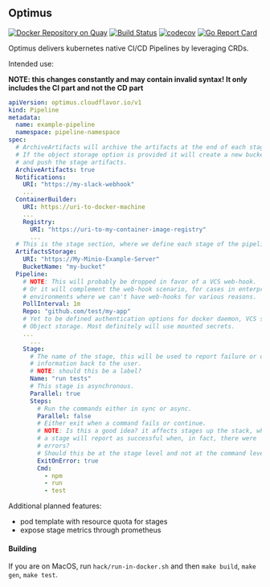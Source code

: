  Optimus 
---
[![Docker Repository on Quay](https://quay.io/repository/cloudflavor/optimus/status?token=04373e46-7592-45e9-bfcb-002c57a50d7a "Docker Repository on Quay")](https://quay.io/repository/cloudflavor/optimus)
[![Build Status](https://travis-ci.org/cloudflavor/optimus.svg?branch=master)](https://travis-ci.org/cloudflavor/optimus)
[![codecov](https://codecov.io/gh/cloudflavor/optimus/branch/master/graph/badge.svg)](https://codecov.io/gh/cloudflavor/optimus)
[![Go Report Card](https://goreportcard.com/badge/github.com/cloudflavor/optimus)](https://goreportcard.com/report/github.com/cloudflavor/optimus)  

Optimus delivers kubernetes native CI/CD Pipelines by leveraging CRDs.

Intended use:

**NOTE: this changes constantly and may contain invalid syntax!
It only includes the CI part and not the CD part**

```yaml
apiVersion: optimus.cloudflavor.io/v1
kind: Pipeline
metadata:
  name: example-pipeline
  namespace: pipeline-namespace
spec:
  # ArchiveArtifacts will archive the artifacts at the end of each stage.
  # If the object storage option is provided it will create a new bucket
  # and push the stage artifacts.
  ArchiveArtifacts: true
  Notifications:
    URI: "https://my-slack-webhook"
    ...
  ContainerBuilder:
    URI: https://uri-to-docker-machine
    ...
    Registry:
      URI: "https://uri-to-my-container-image-registry"
      ...
  # This is the stage section, where we define each stage of the pipeline.
  ArtifactsStorage:
    URI: "https://My-Minio-Example-Server"
    BucketName: "my-bucket"
  Pipeline:
    # NOTE: This will probably be dropped in favor of a VCS web-hook.  
    # Or it will complement the web-hook scenario, for cases in enterprise
    # environments where we can't have web-hooks for various reasons.
    PollInterval: 1m
    Repo: "github.com/test/my-app"
    # Yet to be defined authentication options for docker daemon, VCS server
    # Object storage. Most definitely will use mounted secrets.
    ...
      ...
    Stage:
      # The name of the stage, this will be used to report failure or other
      # information back to the user.
      # NOTE: should this be a label?
      Name: "run tests"
      # This stage is asynchronous.
      Parallel: true
      Steps:
        # Run the commands either in sync or async.
        Parallel: false
        # Either exit when a command fails or continue.
        # NOTE: Is this a good idea? it affects stages up the stack, where
        # a stage will report as successful when, in fact, there were
        # errors?
        # Should this be at the stage level and not at the command level
        ExitOnError: true
        Cmd:
          - npm
          - run
          - test
```

Additional planned features:  
* pod template with resource quota for stages
* expose stage metrics through prometheus

#### Building

If you are on MacOS, run `hack/run-in-docker.sh` and then `make build`, `make gen`, `make test`.
